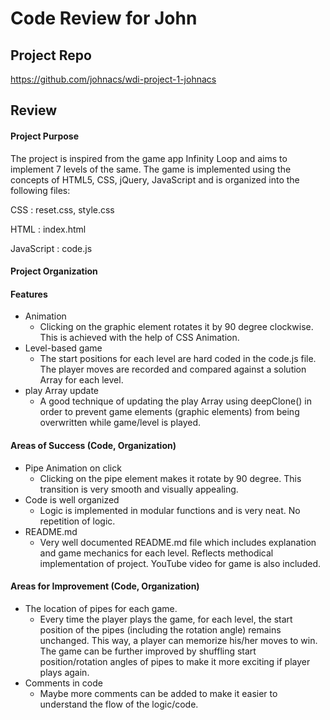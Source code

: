 # Code Review for John

## Project Repo

https://github.com/johnacs/wdi-project-1-johnacs

## Review

#### Project Purpose

The project is inspired from the game app Infinity Loop and aims to implement 7 levels of the same. The game is implemented using the concepts of HTML5, CSS, jQuery, JavaScript and is organized into the following files:

CSS         : reset.css, style.css

HTML        : index.html

JavaScript  : code.js
#### Project Organization

#### Features

* Animation
  * Clicking on the graphic element rotates it by 90 degree clockwise. This is achieved with the help of CSS Animation.  
* Level-based game
  * The start positions for each level are hard coded in the code.js file. The player moves are recorded and compared against a solution Array for each level.
* play Array update
  * A good technique of updating the play Array using deepClone() in order to prevent game elements (graphic elements) from being overwritten while game/level is played.

#### Areas of Success (Code, Organization)

* Pipe Animation on click
  * Clicking on the pipe element makes it rotate by 90 degree. This transition is very smooth and visually appealing.
* Code is well organized
  * Logic is implemented in modular functions and is very neat. No repetition of logic.
* README.md
  * Very well documented README.md file which includes explanation and game mechanics for each level. Reflects methodical implementation of project. YouTube video for game is also included.

#### Areas for Improvement (Code, Organization)

* The location of pipes for each game.
  * Every time the player plays the game, for each level, the start position of the pipes (including the rotation angle) remains unchanged. This way, a player can memorize his/her moves to win. The game can be further improved by shuffling start position/rotation angles of pipes to make it more exciting if player plays again.
* Comments in code
  * Maybe more comments can be added to make it easier to understand the flow of the logic/code.
